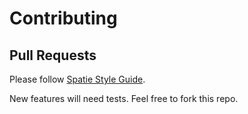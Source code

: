 # Contributing

## Pull Requests

Please follow [Spatie Style Guide](https://guidelines.spatie.be/code-style/laravel-php). 

New features will need tests. Feel free to fork this repo.

